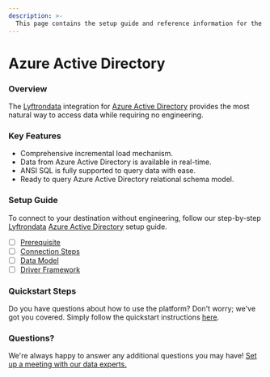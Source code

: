 ```yaml
---
description: >-
  This page contains the setup guide and reference information for the Azure Active Directory source connector.
---
```


# Azure Active Directory

### Overview

The [Lyftrondata](https://www.lyftrondata.com/) integration for [Azure Active Directory](None) provides the most natural way to access data while requiring no engineering.

### Key Features

* Comprehensive incremental load mechanism.
* Data from Azure Active Directory is available in real-time.&#x20;
* ANSI SQL is fully supported to query data with ease.
* Ready to query Azure Active Directory relational schema model.

### Setup Guide

To connect to your destination without engineering, follow our step-by-step [Lyftrondata](https://www.lyftrondata.com/)  [Azure Active Directory](None) setup guide.

* [ ] [Prerequisite](prerequisite.md)
* [ ] [Connection Steps](connection-steps.md)
* [ ] [Data Model](data-model/erd.md)
* [ ] [Driver Framework](driver-framework/)

### Quickstart Steps

Do you have questions about how to use the platform? Don't worry; we've got you covered. Simply follow the quickstart instructions [here](../README.md).

### Questions? <a href="#questions" id="questions"></a>

We're always happy to answer any additional questions you may have! [Set up a meeting with our data experts.](https://www.lyftrondata.com/book-a-meeting/)

